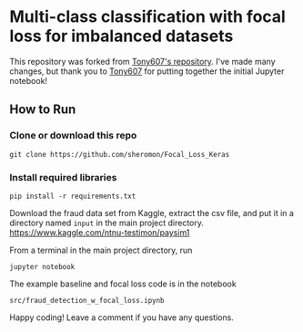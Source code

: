 # Multi-class classification with focal loss for imbalanced datasets

This repository was forked from [Tony607's repository](https://github.com/Tony607/Focal_Loss_Keras). I've made many changes, but thank you to [Tony607](https://github.com/Tony607) for putting together the initial Jupyter notebook!

## How to Run
### Clone or download this repo
```
git clone https://github.com/sheromon/Focal_Loss_Keras
```
### Install required libraries
`pip install -r requirements.txt`


Download the fraud data set from Kaggle, extract the csv file, and put it in a directory named `input` in the main project directory.
https://www.kaggle.com/ntnu-testimon/paysim1

From a terminal in the main project directory, run
```
jupyter notebook
```
The example baseline and focal loss code is in the notebook
```
src/fraud_detection_w_focal_loss.ipynb
```

Happy coding! Leave a comment if you have any questions.
